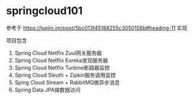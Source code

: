 # springcloud101
参考于 https://juejin.im/post/5bc013f45188255c3050156b#heading-11 实现

项目包含
  1. Spring Cloud Netflix Zuul网关服务器
  2. Spring Cloud Netflix Eureka发现服务器
  3. Spring Cloud Netflix Turbine断路器监控
  4. Spring Cloud Sleuth + Zipkin服务调用监控
  5. Sping Cloud Stream + RabbitMQ做异步消息
  6. Spring Data JPA做数据访问
